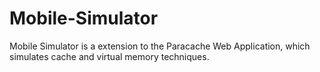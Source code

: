 # Mobile-Simulator
Mobile Simulator is a extension to the Paracache Web Application, which simulates cache and virtual memory techniques.
